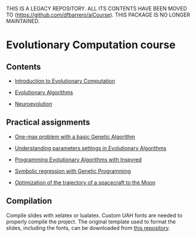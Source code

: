 THIS IS A LEGACY REPOSITORY. ALL ITS CONTENTS HAVE BEEN MOVED TO (https://github.com/dfbarrero/aiCourse). THIS PACKAGE IS NO LONGER MAINTAINED.

# Evolutionary Computation course

## Contents

* [Introduction to Evolutionary Computation](introduction/introduction.pdf)

* [Evolutionary Algorithms](algorithms/algorithms.pdf)

* [Neuroevolution](neuroevolution/neuroevolution.pdf)

## Practical assignments

* [One-max problem with a basic Genetic Algorithm](assignments/onemax/onemax.md)

* [Understanding parameters settings in Evolutionary Algorithms](assignments/parameters/parameters.md)

* [Programming Evolutionary Algorithms with Inspyred](assignments/inspyred/inspyred.md)

* [Symbolic regression with Genetic Programming](assignments/regression/regression.md)

* [Optimization of the trajectory of a spacecraft to the Moon](assignments/moonshot/moonshot.md)

## Compilation

Compile slides with xelatex or lualatex. Custom UAH fonts are needed to properly compile the project. The original template used to format the slides, including the fonts, can be downloaded from [this repository](https://github.com/dfbarrero/UAH-beamer-template).

